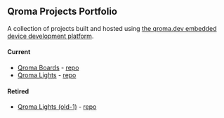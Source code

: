 ## Qroma Projects Portfolio

A collection of projects built and hosted using <a href="https://qroma.dev/">the qroma.dev embedded device development platform</a>.

#### Current
* [Qroma Boards](https://qroma-projects.github.io/qroma-boards/) - [repo](https://github.com/qroma-projects/qroma-boards)
* [Qroma Lights](https://qroma-projects.github.io/qroma-lights/) - [repo](https://github.com/qroma-projects/qroma-lights)


#### Retired
* [Qroma Lights (old-1)](https://qroma-projects.github.io/qroma-lights-old-1/) - [repo](https://github.com/qroma-projects/qroma-lights-old-1)

<!--

**Here are some ideas to get you started:**

🙋‍♀️ A short introduction - what is your organization all about?
🌈 Contribution guidelines - how can the community get involved?
👩‍💻 Useful resources - where can the community find your docs? Is there anything else the community should know?
🍿 Fun facts - what does your team eat for breakfast?
🧙 Remember, you can do mighty things with the power of [Markdown](https://docs.github.com/github/writing-on-github/getting-started-with-writing-and-formatting-on-github/basic-writing-and-formatting-syntax)
-->
